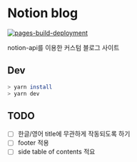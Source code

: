 # Notion blog

[![pages-build-deployment](https://github.com/shinkeonkim/notion-blog/actions/workflows/pages/pages-build-deployment/badge.svg?branch=gh-pages)](https://github.com/shinkeonkim/notion-blog/actions/workflows/pages/pages-build-deployment)

notion-api를 이용한 커스텀 블로그 사이트

## Dev

```bash
> yarn install
> yarn dev
```

## TODO

- [ ] 한글/영어 title에 무관하게 작동되도록 하기
- [ ] footer 적용
- [ ] side table of contents 적요
